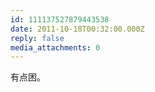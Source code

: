 ```yaml
---
id: 111137527879443538
date: 2011-10-18T00:32:00.000Z
reply: false
media_attachments: 0
---
```


有点困。 ​​​​

